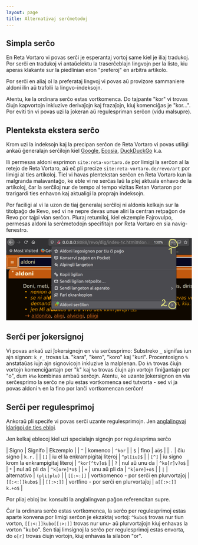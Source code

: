 ```yaml
---
layout: page
title: Alternativaj serĉmetodoj
---
```


## Simpla serĉo

En Reta Vortaro vi povas serĉi je esperantaj vortoj same kiel je iliaj tradukoj. Por serĉi en tradukoj vi antaŭelektu la traserĉeblajn lingvojn per la listo, kiu aperas klakante sur la piedlinian eron "preferoj" en arbitra artikolo.

Por serĉi en aliaj ol la preferataj lingvoj vi povas aŭ provizore sammaniere aldoni ilin aŭ trafolii la lingvo-indeksojn.

Atentu, ke la ordinara serĉo estas vortkomenca. Do tajpante "kor" vi trovas ĉiujn kapvortojn inkluzive derivaĵojn kaj frazaĵojn, kiuj komenciĝas je "kor...". Por eviti tin vi povas uzi la ĵokeran aŭ regulespriman serĉon (vidu malsupre).

## Plenteksta ekstera serĉo

Krom uzi la indeksojn kaj la precipan serĉon de Reta Vortaro vi povas utiligi ankaŭ ĝeneralajn serĉilojn kiel
[Google](https://google.com?q=hipocikloido+site:reta-vortaro.de&hl=eo), 
[Ecosia](https://ecosia.org/search?q=hipocikloido+site:reta-vortaro.de), 
[DuckDuckGo](https://duckduckgo.com/?q=hipocikloido+site:reta-vortaro.de) k.a.

Ili permesas aldoni esprimon `site:reta-vortaro.de` por limigi la serĉon al la retejo de Reta Vortaro, aŭ eĉ pli precize `site:reta-vortaro.de/revo/art` por limigi al ties artikoloj. Tiel vi havas plentekstan serĉon en Reta Vortaro kun la 
malgranda malavantaĝo, ke eble vi ne serĉas laŭ la plej aktuala enhavo de la artikoloj, ĉar la serĉiloj nur de tempo al tempo vizitas Retan Vortaron por trarigardi ties enhavon kaj aktualigi la proprajn indeksojn.

Por faciligi al vi la uzon de tiaj ĝeneralaj serĉiloj ni aldonis kelkajn sur la titolpaĝo de Revo, sed vi ne nepre devas unue aliri la centran retpaĝon de Revo por tajpi vian serĉon. Pluraj retumiloj, kiel ekzemple Fajrovulpo, permesas aldoni la serĉmetodojn specifitajn por Reta Vortaro en sia navig-fenestro.

![Aldoni Serĉilon por Revo en Fajrovulpo](../assets/img/aldoni_revo_serchon.png)

## Serĉi per ĵokersignoj

Vi povas ankaŭ uzi ĵokersignojn en via serĉesprimo: Substreko `_` signifas iun ajn signon: `k_r_` trovas i.a. "kara", "kero", "koro" kaj "kuri". Procentosigno `%` anstataŭas iujn ajn signovicojn inkluzive la malplenan. Do `k%` trovas ĉiujn vortojn komenciĝantajn per "k" kaj `%o` trovas ĉiujn ajn vortojn finiĝantajn per "o", dum `k%o` kombinas ambaŭ serĉojn. Atentu, ke uzante ĵokersignon en via serĉesprimo la serĉo ne plu estas vortkomenca sed tutvorta - sed vi ja povas aldoni `%` en la fino por lanĉi vortkomencan serĉon!

<!-- https://dev.mysql.com/doc/refman/5.7/en/pattern-matching.html -->

## Serĉi per regulesprimoj

Ankoraŭ pli specife vi povas serĉi uzante regulesprimojn. Jen [anglalingvaj klarigoj de ties ebloj](https://dev.mysql.com/doc/refman/5.7/en/regexp.html#operator_regexp).

Jen kelkaj eblecoj kiel uzi specialajn signojn por regulesprima serĉo

| Signo | Signifo | Ekzemplo |
| `^` | komenco | `^kor` |
| `$` | fino | `aŭ$` |
| `.` | ĉiu signo | `k.r.` |
| `[]` | iu el la enkrampigitaj literoj | `^pl[iu]$` |
| `[^]` | iu signo krom la enkrampigitaj literoj | `^kor[^tv]o$` |
| `?` | nul aŭ unu da | `^ko[r]v?o$` |
| `*` | nul aŭ pli da | `^k[ore]*o$` |
| `+` | unu aŭ pli da | `^k[ore]+o$` |
| `|` | alternativo | `(pli|plu)` |
| `[[:<:]]` | vortkomenco - por serĉi en plurvortaĵoj | `[[:<:]]kubo$` |
| `[[:>:]]` | vortfino - por serĉi en plurvortaĵoj | `a[[:>:]] k.+o$` |

Por pliaj ebloj bv. konsulti la anglalingvan paĝon referencitan supre.

Ĉar la ordinara serĉo estas vortkomenca, la serĉo per regulesprimoj estas aparte konvena por limigi serĉon je ekzaktaj vortoj:
`^kubo$` trovas nur tiun vorton, `[[:<:]]kubo[[:>:]]` trovas nur unu- aŭ plurvortaĵojn kiuj enhavas la vorton "kubo". Sen tiaj limsignoj la serĉo per regulesprimoj estas envorta, do `o[r]` trovas ĉiujn vortojn, kiuj enhavas la silabon "or".